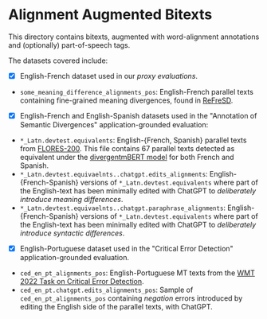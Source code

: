 # Alignment Augmented Bitexts

This directory contains bitexts, augmented with word-alignment annotations and (optionally) part-of-speech tags.

The datasets covered include: 

- [x] English-French dataset used in our *proxy evaluations*.
* ``some_meaning_difference_alignments_pos``: English-French parallel texts containing fine-grained meaning divergences, found in [ReFreSD](https://github.com/Elbria/xling-SemDiv/tree/master/REFreSD/REFreSD_for_huggingface).
- [x] English-French and English-Spanish datasets used in the "Annotation of Semantic Divergences" application-grounded evaluation:
* ``*_Latn.devtest.equivalents``: English-{French, Spanish} parallel texts from [FLORES-200](https://github.com/facebookresearch/flores/blob/main/flores200/README.md). This file contains 67 parallel texts detected as equivalent under the [divergentmBERT model](https://github.com/Elbria/xling-SemDiv) for both French and Spanish. 
* ``*_Latn.devtest.equivaelnts..chatgpt.edits_alignments``: English-{French-Spanish} versions of ``*_Latn.devtest.equivalents`` where part of the English-text has been minimally edited with ChatGPT to *deliberately introduce meaning differences*.
* ``*_Latn.devtest.equivaelnts..chatgpt.paraphrase_alignments``: English-{French-Spanish} versions of ``*_Latn.devtest.equivalents`` where part of the English-text has been minimally edited with ChatGPT to *deliberately introduce syntactic differences*.
- [x] English-Portuguese dataset used in the "Critical Error Detection" application-grounded evaluation.
* ``ced_en_pt_alignments_pos``: English-Portuguese MT texts from the [WMT 2022 Task on Critical Error Detection](test_data-gold_labels/task3_ced/pt-en).
* ``ced_en_pt.chatgpt.edits_alignments_pos``: Sample of ``ced_en_pt_alignments_pos`` containing *negation* errors introduced by editing the English side of the parallel texts, with ChatGPT.